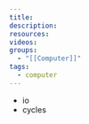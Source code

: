 ```yaml
---
title: 
description: 
resources: 
videos: 
groups:
  - "[[Computer]]"
tags:
  - computer
---
```

- io
- cycles